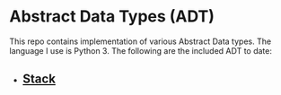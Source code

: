 # Abstract Data Types (ADT)
This repo contains implementation of various Abstract Data types.  The language I use is Python 3. The following are the included ADT to date:

<ul> 
   <li> <h2><a href="https://github.com/Abdullahi-a-hussein/ADT/blob/master/Stack/stack.py"> Stack</a> </h2></li>
</ul>
